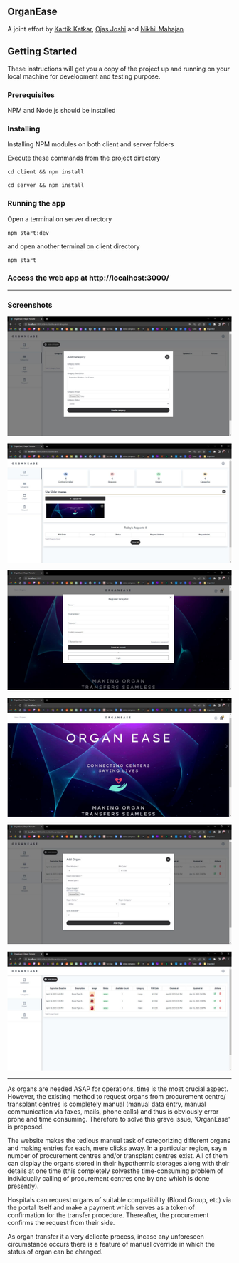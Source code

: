 ## OrganEase

A joint effort by [Kartik Katkar](https://github.com/Kartik-Katkar), [Ojas Joshi](https://github.com/GagDrag) and [Nikhil Mahajan](https://github.com/nikhilmahajan3433)
## Getting Started

These instructions will get you a copy of the project up and running on your local machine for development and testing purpose.

### Prerequisites

NPM and Node.js should be installed

### Installing

Installing NPM modules on both client and server folders

Execute these commands from the project directory

```
cd client && npm install
```

```
cd server && npm install
```

### Running the app

Open a terminal on server directory

```
npm start:dev
```

and open another terminal on client directory
```
npm start
```


### Access the web app at http://localhost:3000/

<hr>

### Screenshots

<p align="center">
  <img src="./Screenshots/1.jpeg" alt="image"/>
</p>

<p align="center">
  <img src="./Screenshots/2.jpeg" alt="image"/>
</p>

<p align="center">
  <img src="./Screenshots/3.jpeg" alt="image"/>
</p>

<p align="center">
  <img src="./Screenshots/4.jpeg" alt="image"/>
</p>

<p align="center">
  <img src="./Screenshots/5.jpeg" alt="image"/>
</p>

<p align="center">
  <img src="./Screenshots/6.jpeg" alt="image"/>
</p>

<hr>

As organs are needed ASAP for operations, time is the most crucial aspect. However, the existing method to request organs from procurement centre/ transplant centres is completely manual (manual data entry, manual communication via faxes, mails, phone calls) and thus is obviously error prone and time consuming. Therefore to solve this grave issue, 'OrganEase' is proposed. 

The website makes the tedious manual task of categorizing different organs and making entries for each, mere clicks away. In a particular region, say n number of procurement centres and/or transplant centres exist. All of them can display the organs stored in their hypothermic storages along with their details at one time (this completely solvesthe time-consuming problem of individually calling of procurement centres one by one which is done presently). 

Hospitals can request organs of suitable compatibility (Blood Group, etc) via the portal itself and make a payment which serves as a token of confirmation for the transfer procedure. Thereafter, the procurement confirms the request from their side. 

As organ transfer it a very delicate process, incase any unforeseen circumstance occurs there is a feature of manual override in which the status of organ can be changed.

